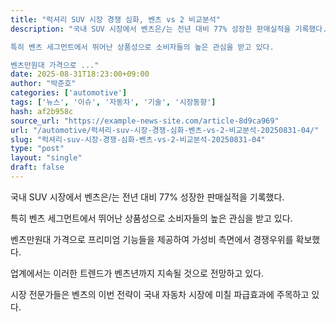```yaml
---
title: "럭셔리 SUV 시장 경쟁 심화, 벤츠 vs 2 비교분석"
description: "국내 SUV 시장에서 벤츠은/는 전년 대비 77% 성장한 판매실적을 기록했다.

특히 벤츠 세그먼트에서 뛰어난 상품성으로 소비자들의 높은 관심을 받고 있다.

벤츠만원대 가격으로 ..."
date: 2025-08-31T18:23:00+09:00
author: "박준호"
categories: ['automotive']
tags: ['뉴스', '이슈', '자동차', '기술', '시장동향']
hash: af2b958c
source_url: "https://example-news-site.com/article-8d9ca969"
url: "/automotive/럭셔리-suv-시장-경쟁-심화-벤츠-vs-2-비교분석-20250831-04/"
slug: "럭셔리-suv-시장-경쟁-심화-벤츠-vs-2-비교분석-20250831-04"
type: "post"
layout: "single"
draft: false
---
```


국내 SUV 시장에서 벤츠은/는 전년 대비 77% 성장한 판매실적을 기록했다.

특히 벤츠 세그먼트에서 뛰어난 상품성으로 소비자들의 높은 관심을 받고 있다.

벤츠만원대 가격으로 프리미엄 기능들을 제공하여 가성비 측면에서 경쟁우위를 확보했다.

업계에서는 이러한 트렌드가 벤츠년까지 지속될 것으로 전망하고 있다.

시장 전문가들은 벤츠의 이번 전략이 국내 자동차 시장에 미칠 파급효과에 주목하고 있다.
